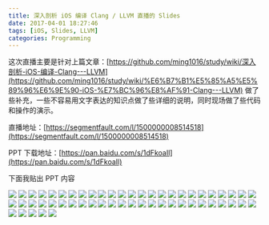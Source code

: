 ```yaml
---
title: 深入剖析 iOS 编译 Clang / LLVM 直播的 Slides
date: 2017-04-01 18:27:46
tags: [iOS, Slides, LLVM]
categories: Programming
---
```

这次直播主要是针对上篇文章：[https://github.com/ming1016/study/wiki/深入剖析-iOS-编译-Clang---LLVM](https://github.com/ming1016/study/wiki/%E6%B7%B1%E5%85%A5%E5%89%96%E6%9E%90-iOS-%E7%BC%96%E8%AF%91-Clang---LLVM) 做了些补充，一些不容易用文字表达的知识点做了些详细的说明，同时现场做了些代码和操作的演示。

直播地址：[https://segmentfault.com/l/1500000008514518](https://segmentfault.com/l/1500000008514518)

PPT 下载地址：[https://pan.baidu.com/s/1dFkoaIl](https://pan.baidu.com/s/1dFkoaIl)

下面我贴出 PPT 内容

![](/uploads/slides-of-deeply-analyse-llvm/1.png)
![](/uploads/slides-of-deeply-analyse-llvm/2.png)
![](/uploads/slides-of-deeply-analyse-llvm/3.png)
![](/uploads/slides-of-deeply-analyse-llvm/4.png)
![](/uploads/slides-of-deeply-analyse-llvm/5.png)
![](/uploads/slides-of-deeply-analyse-llvm/6.png)
![](/uploads/slides-of-deeply-analyse-llvm/7.png)
![](/uploads/slides-of-deeply-analyse-llvm/8.png)
![](/uploads/slides-of-deeply-analyse-llvm/9.png)
![](/uploads/slides-of-deeply-analyse-llvm/10.png)
![](/uploads/slides-of-deeply-analyse-llvm/11.png)
![](/uploads/slides-of-deeply-analyse-llvm/12.png)
![](/uploads/slides-of-deeply-analyse-llvm/13.png)
![](/uploads/slides-of-deeply-analyse-llvm/14.png)
![](/uploads/slides-of-deeply-analyse-llvm/15.png)
![](/uploads/slides-of-deeply-analyse-llvm/16.png)
![](/uploads/slides-of-deeply-analyse-llvm/17.png)
![](/uploads/slides-of-deeply-analyse-llvm/18.png)
![](/uploads/slides-of-deeply-analyse-llvm/19.png)
![](/uploads/slides-of-deeply-analyse-llvm/20.png)
![](/uploads/slides-of-deeply-analyse-llvm/21.png)
![](/uploads/slides-of-deeply-analyse-llvm/22.png)
![](/uploads/slides-of-deeply-analyse-llvm/23.png)
![](/uploads/slides-of-deeply-analyse-llvm/24.png)
![](/uploads/slides-of-deeply-analyse-llvm/25.png)
![](/uploads/slides-of-deeply-analyse-llvm/26.png)
![](/uploads/slides-of-deeply-analyse-llvm/27.png)
![](/uploads/slides-of-deeply-analyse-llvm/28.png)
![](/uploads/slides-of-deeply-analyse-llvm/29.png)
![](/uploads/slides-of-deeply-analyse-llvm/30.png)
![](/uploads/slides-of-deeply-analyse-llvm/31.png)
![](/uploads/slides-of-deeply-analyse-llvm/32.png)
![](/uploads/slides-of-deeply-analyse-llvm/33.png)
![](/uploads/slides-of-deeply-analyse-llvm/34.png)
![](/uploads/slides-of-deeply-analyse-llvm/35.png)
![](/uploads/slides-of-deeply-analyse-llvm/36.png)
![](/uploads/slides-of-deeply-analyse-llvm/37.png)
![](/uploads/slides-of-deeply-analyse-llvm/38.png)
![](/uploads/slides-of-deeply-analyse-llvm/39.png)
![](/uploads/slides-of-deeply-analyse-llvm/40.png)
![](/uploads/slides-of-deeply-analyse-llvm/41.png)
![](/uploads/slides-of-deeply-analyse-llvm/42.png)
![](/uploads/slides-of-deeply-analyse-llvm/43.png)
![](/uploads/slides-of-deeply-analyse-llvm/44.png)
![](/uploads/slides-of-deeply-analyse-llvm/45.png)
![](/uploads/slides-of-deeply-analyse-llvm/46.png)
![](/uploads/slides-of-deeply-analyse-llvm/47.png)
![](/uploads/slides-of-deeply-analyse-llvm/48.png)
![](/uploads/slides-of-deeply-analyse-llvm/49.png)
![](/uploads/slides-of-deeply-analyse-llvm/50.png)
![](/uploads/slides-of-deeply-analyse-llvm/51.png)
![](/uploads/slides-of-deeply-analyse-llvm/52.png)
![](/uploads/slides-of-deeply-analyse-llvm/53.png)
![](/uploads/slides-of-deeply-analyse-llvm/54.png)
![](/uploads/slides-of-deeply-analyse-llvm/55.png)

